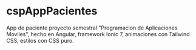 # cspAppPacientes
App de paciente proyecto semestral "Programacion de Aplicaciones Moviles", hecho en Angular, framework Ionic 7, animaciones con Tailwind CSS, estilos con CSS puro.
